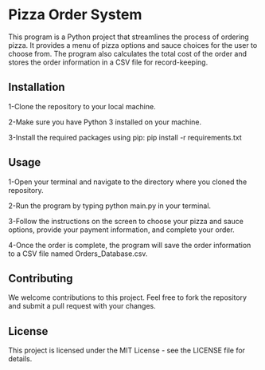 # Pizza Order System

This program is a Python project that streamlines the process of ordering pizza. It provides a menu of pizza options and sauce choices for the user to choose from. The program also calculates the total cost of the order and stores the order information in a CSV file for record-keeping.

## Installation

1-Clone the repository to your local machine.

2-Make sure you have Python 3 installed on your machine.

3-Install the required packages using pip: pip install -r requirements.txt

## Usage

1-Open your terminal and navigate to the directory where you cloned the repository.

2-Run the program by typing python main.py in your terminal.

3-Follow the instructions on the screen to choose your pizza and sauce options, provide your payment information, and complete your order.

4-Once the order is complete, the program will save the order information to a CSV file named Orders_Database.csv.

## Contributing

We welcome contributions to this project. Feel free to fork the repository and submit a pull request with your changes.

## License

This project is licensed under the MIT License - see the LICENSE file for details.
